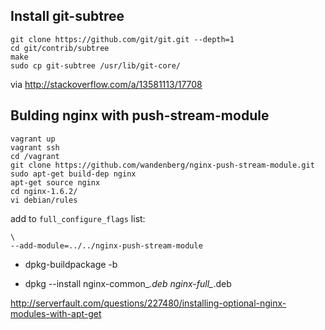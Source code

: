 
## Install git-subtree

    git clone https://github.com/git/git.git --depth=1
    cd git/contrib/subtree
    make
    sudo cp git-subtree /usr/lib/git-core/

via http://stackoverflow.com/a/13581113/17708

## Bulding nginx with push-stream-module

    vagrant up
    vagrant ssh
    cd /vagrant
    git clone https://github.com/wandenberg/nginx-push-stream-module.git
    sudo apt-get build-dep nginx
    apt-get source nginx
    cd nginx-1.6.2/
    vi debian/rules

add to `full_configure_flags` list:

```
\
--add-module=../../nginx-push-stream-module
```

* dpkg-buildpackage -b

* dpkg --install nginx-common_*.deb nginx-full_*.deb

http://serverfault.com/questions/227480/installing-optional-nginx-modules-with-apt-get
